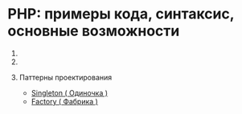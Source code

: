 # PHP: примеры кода, синтаксис, основные возможности

1. 
2. 

10. Паттерны проектирования
    * [Singleton ( Одиночка )](10_Patterns/1_Singleton)
    * [Factory ( Фабрика )](10_Patterns/2_Factory)
